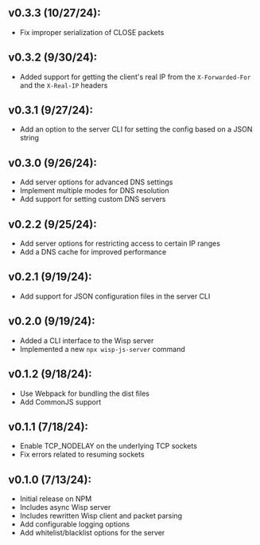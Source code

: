 ## v0.3.3 (10/27/24):
- Fix improper serialization of CLOSE packets

## v0.3.2 (9/30/24):
- Added support for getting the client's real IP from the `X-Forwarded-For` and the `X-Real-IP` headers

## v0.3.1 (9/27/24):
- Add an option to the server CLI for setting the config based on a JSON string

## v0.3.0 (9/26/24):
- Add server options for advanced DNS settings
- Implement multiple modes for DNS resolution
- Add support for setting custom DNS servers

## v0.2.2 (9/25/24):
- Add server options for restricting access to certain IP ranges
- Add a DNS cache for improved performance

## v0.2.1 (9/19/24):
- Add support for JSON configuration files in the server CLI

## v0.2.0 (9/19/24):
- Added a CLI interface to the Wisp server
- Implemented a new `npx wisp-js-server` command

## v0.1.2 (9/18/24):
- Use Webpack for bundling the dist files
- Add CommonJS support

## v0.1.1 (7/18/24):
- Enable TCP_NODELAY on the underlying TCP sockets
- Fix errors related to resuming sockets

## v0.1.0 (7/13/24):
- Initial release on NPM
- Includes async Wisp server
- Includes rewritten Wisp client and packet parsing
- Add configurable logging options
- Add whitelist/blacklist options for the server